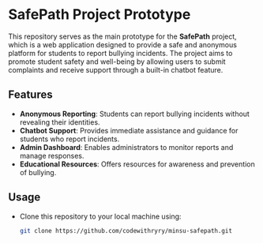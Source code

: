 # SafePath Project Prototype

This repository serves as the main prototype for the **SafePath** project, which is a web application designed to provide a safe and anonymous platform for students to report bullying incidents. The project aims to promote student safety and well-being by allowing users to submit complaints and receive support through a built-in chatbot feature.

## Features
- **Anonymous Reporting**: Students can report bullying incidents without revealing their identities.
- **Chatbot Support**: Provides immediate assistance and guidance for students who report incidents.
- **Admin Dashboard**: Enables administrators to monitor reports and manage responses.
- **Educational Resources**: Offers resources for awareness and prevention of bullying.

## Usage
- Clone this repository to your local machine using:
  ```bash
  git clone https://github.com/codewithryry/minsu-safepath.git
